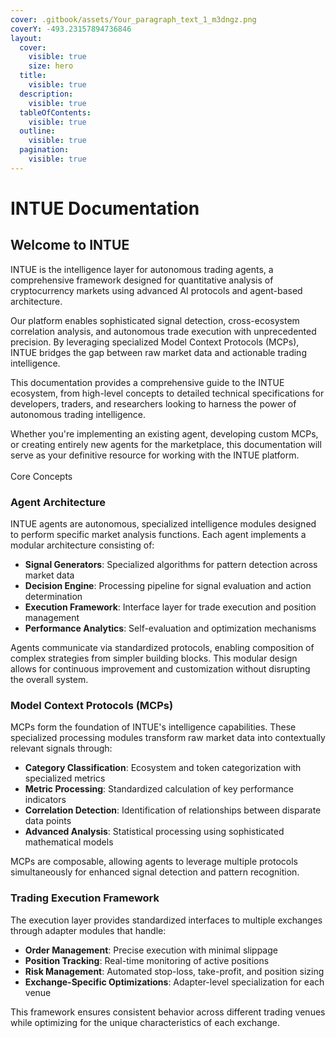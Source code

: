 ```yaml
---
cover: .gitbook/assets/Your_paragraph_text_1_m3dngz.png
coverY: -493.23157894736846
layout:
  cover:
    visible: true
    size: hero
  title:
    visible: true
  description:
    visible: true
  tableOfContents:
    visible: true
  outline:
    visible: true
  pagination:
    visible: true
---
```


# INTUE Documentation

## Welcome to INTUE

INTUE is the intelligence layer for autonomous trading agents, a comprehensive framework designed for quantitative analysis of cryptocurrency markets using advanced AI protocols and agent-based architecture.

Our platform enables sophisticated signal detection, cross-ecosystem correlation analysis, and autonomous trade execution with unprecedented precision. By leveraging specialized Model Context Protocols (MCPs), INTUE bridges the gap between raw market data and actionable trading intelligence.

This documentation provides a comprehensive guide to the INTUE ecosystem, from high-level concepts to detailed technical specifications for developers, traders, and researchers looking to harness the power of autonomous trading intelligence.

Whether you're implementing an existing agent, developing custom MCPs, or creating entirely new agents for the marketplace, this documentation will serve as your definitive resource for working with the INTUE platform.\
\
Core Concepts

### Agent Architecture

INTUE agents are autonomous, specialized intelligence modules designed to perform specific market analysis functions. Each agent implements a modular architecture consisting of:

* **Signal Generators**: Specialized algorithms for pattern detection across market data
* **Decision Engine**: Processing pipeline for signal evaluation and action determination
* **Execution Framework**: Interface layer for trade execution and position management
* **Performance Analytics**: Self-evaluation and optimization mechanisms

Agents communicate via standardized protocols, enabling composition of complex strategies from simpler building blocks. This modular design allows for continuous improvement and customization without disrupting the overall system.

### Model Context Protocols (MCPs)

MCPs form the foundation of INTUE's intelligence capabilities. These specialized processing modules transform raw market data into contextually relevant signals through:

* **Category Classification**: Ecosystem and token categorization with specialized metrics
* **Metric Processing**: Standardized calculation of key performance indicators
* **Correlation Detection**: Identification of relationships between disparate data points
* **Advanced Analysis**: Statistical processing using sophisticated mathematical models

MCPs are composable, allowing agents to leverage multiple protocols simultaneously for enhanced signal detection and pattern recognition.

### Trading Execution Framework

The execution layer provides standardized interfaces to multiple exchanges through adapter modules that handle:

* **Order Management**: Precise execution with minimal slippage
* **Position Tracking**: Real-time monitoring of active positions
* **Risk Management**: Automated stop-loss, take-profit, and position sizing
* **Exchange-Specific Optimizations**: Adapter-level specialization for each venue

This framework ensures consistent behavior across different trading venues while optimizing for the unique characteristics of each exchange.
